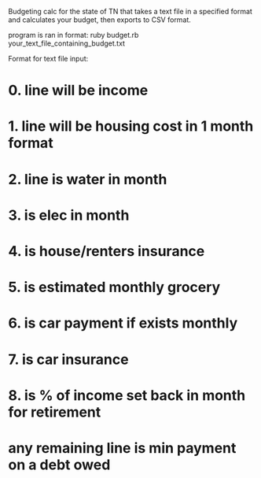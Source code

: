 Budgeting calc for the state of TN that takes a text file in a specified format and calculates
your budget, then exports to CSV format. 

program is ran in format: ruby budget.rb your_text_file_containing_budget.txt

Format for text file input:

# 0. line will be income
# 1. line will be housing cost in 1 month format
# 2. line is water in month
# 3. is elec in month
# 4. is house/renters insurance
# 5. is estimated monthly grocery
# 6. is car payment if exists monthly
# 7. is car insurance
# 8. is % of income set back in month for retirement
# any remaining line is min payment on a debt owed
